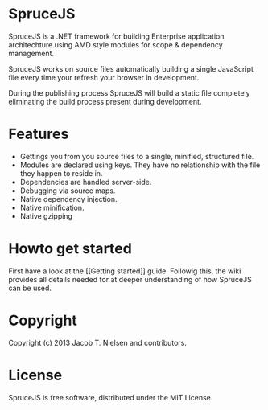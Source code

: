 SpruceJS
========

SpruceJS is a .NET framework for building Enterprise application architechture using AMD style modules
for scope & dependency management.

SpruceJS works on source files automatically building a single JavaScript file every time your refresh your browser 
in development.

During the publishing process SpruceJS will build a static file completely eliminating the build process present 
during development.


Features
========
* Gettings you from you source files to a single, minified, structured file.
* Modules are declared using keys. They have no relationship with the file they happen to reside in.
* Dependencies are handled server-side.
* Debugging via source maps.
* Native dependency injection.
* Native minification.
* Native gzipping


Howto get started
===============
First have a look at the [[Getting started]] guide. Followig this, the wiki provides all details needed for at deeper
understanding of how SpruceJS can be used.


Copyright
=========
Copyright (c) 2013 Jacob T. Nielsen and contributors.


License
=======

SpruceJS is free software, distributed under the MIT License.
